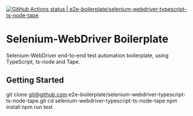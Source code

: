 [![GitHub Actions status | e2e-boilerplate/selenium-webdriver-typescript-ts-node-tape](https://github.com/e2e-boilerplate/selenium-webdriver-typescript-ts-node-tape/workflows/selenium-webdriver-typescript-ts-node-tape/badge.svg)](https://github.com/e2e-boilerplate/selenium-webdriver-typescript-ts-node-tape/actions?workflow=selenium-webdriver-typescript-ts-node-tape)

# Selenium-WebDriver Boilerplate

Selenium-WebDriver end-to-end test automation boilerplate, using TypeScript, ts-node and Tape.

## Getting Started

git clone git@github.com:e2e-boilerplate/selenium-webdriver-typescript-ts-node-tape.git
cd selenium-webdriver-typescript-ts-node-tape
npm install
npm run test
